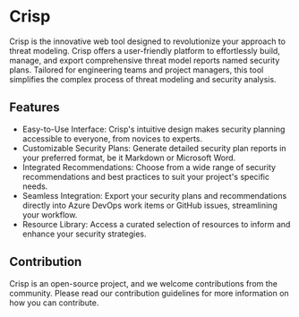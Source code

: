 # Crisp

Crisp is the innovative web tool designed to revolutionize your approach to threat modeling. Crisp offers a user-friendly platform to effortlessly build, manage, and export comprehensive threat model reports named security plans. Tailored for engineering teams and project managers, this tool simplifies the complex process of threat modeling and security analysis.

## Features

- Easy-to-Use Interface: Crisp's intuitive design makes security planning accessible to everyone, from novices to experts.
- Customizable Security Plans: Generate detailed security plan reports in your preferred format, be it Markdown or Microsoft Word.
- Integrated Recommendations: Choose from a wide range of security recommendations and best practices to suit your project's specific needs.
- Seamless Integration: Export your security plans and recommendations directly into Azure DevOps work items or GitHub issues, streamlining your workflow.
- Resource Library: Access a curated selection of resources to inform and enhance your security strategies.

## Contribution

Crisp is an open-source project, and we welcome contributions from the community. Please read our contribution guidelines for more information on how you can contribute.
